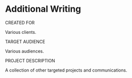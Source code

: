 # Additional Writing

CREATED FOR

Various clients.

TARGET AUDIENCE

Various audiences.

PROJECT DESCRIPTION

A collection of other targeted projects and communications.

